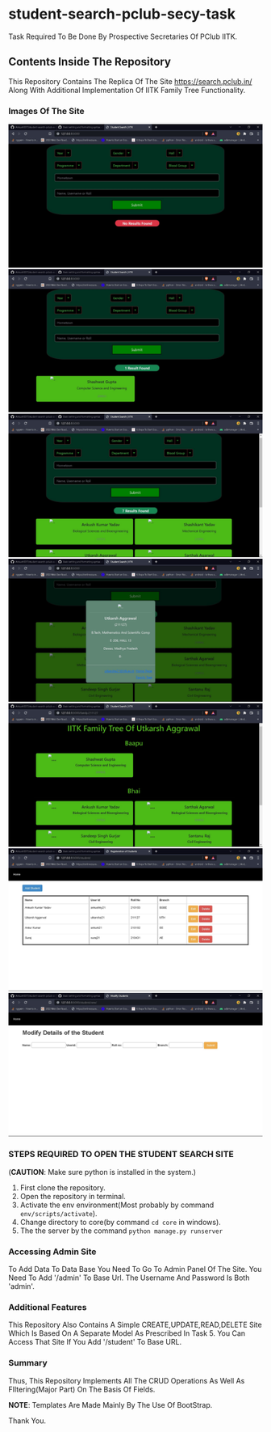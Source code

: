 # student-search-pclub-secy-task
 Task Required To Be Done By Prospective Secretaries Of PClub IITK.

## Contents Inside The Repository
This Repository Contains The Replica Of The Site https://search.pclub.in/ Along With Additional Implementation Of IITK Family Tree Functionality.

### Images Of The Site
![](https://github.com/Ankush0077/student-search-pclub-secy-task/blob/main/Images/landing_page_no_results.jpg)
![](https://github.com/Ankush0077/student-search-pclub-secy-task/blob/main/Images/srudent_search_one_result.jpg)
![](https://github.com/Ankush0077/student-search-pclub-secy-task/blob/main/Images/student_search_many_results.jpg)
![](https://github.com/Ankush0077/student-search-pclub-secy-task/blob/main/Images/student_search_information.jpg)
![](https://github.com/Ankush0077/student-search-pclub-secy-task/blob/main/Images/student_search_family_tree.jpg)
![](https://github.com/Ankush0077/student-search-pclub-secy-task/blob/main/Images/student_landing_page.jpg)
![](https://github.com/Ankush0077/student-search-pclub-secy-task/blob/main/Images/student_add_page.jpg)

### STEPS REQUIRED TO OPEN THE STUDENT SEARCH SITE
(**CAUTION**: Make sure python is installed in the system.)

1) First clone the repository.
2) Open the repository in terminal.
3) Activate the env environment(Most probably by command `env/scripts/activate`).
4) Change directory to core(by command `cd core` in windows).
5) The the server by the command `python manage.py runserver`

### Accessing Admin Site
To Add Data To Data Base You Need To Go To Admin Panel Of The Site. You Need To Add '/admin' To Base Url.
The Username And Password Is Both 'admin'.

### Additional Features
This Repository Also Contains A Simple CREATE,UPDATE,READ,DELETE Site Which Is Based On A Separate Model
As Prescribed In Task 5. You Can Access That Site If You Add '/student' To Base URL.

### Summary
Thus, This Repository Implements All The CRUD Operations As Well As FIltering(Major Part) On The Basis Of Fields.

**NOTE**: Templates Are Made Mainly By The Use Of BootStrap.

Thank You.